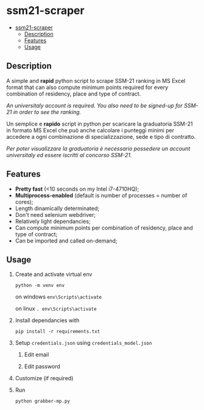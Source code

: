 # ssm21-scraper

- [ssm21-scraper](#ssm21-scraper)
  - [Description](#description)
  - [Features](#features)
  - [Usage](#usage)

## Description

A simple and **rapid** python script to scrape SSM-21 ranking in MS Excel format that can also compute minimum points required for every combination of residency, place and type of contract.

_An universitaly account is required. You also need to be signed-up for SSM-21 in order to see the ranking._

Un semplice e **rapido** script in python per scaricare la graduatoria SSM-21 in formato MS Excel che può anche calcolare i punteggi minimi per accedere a ogni combinazione di specializzazione, sede e tipo di contratto.

_Per poter visualizzare la graduatoria è necessario possedere un account universitaly ed essere iscritti al concorso SSM-21._

## Features

- **Pretty fast** (<10 seconds on my Intel i7-4710HQ);
- **Multiprocess-enabled** (default is number of processes = number of cores);
- Length dinamically determinated;
- Don't need selenium webdriver;
- Relatively light dependancies;
- Can compute minimum points per combination of residency, place and type of contract;
- Can be imported and called on-demand;

## Usage

1. Create and activate virtual env

   <code>python -m venv env</code>

   on windows <code>env\Scripts\activate</code>

   on linux <code>. env\Scripts\activate</code>

2. Install dependancies with

   <code>pip install -r requirements.txt</code>

3. Setup <code>credentials.json</code> using <code>credentials_model.json</code>

   1. Edit email

   2. Edit password

4. Customize (if required)

5. Run

   <code>python grabber-mp.py</code>
